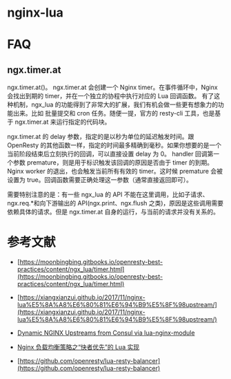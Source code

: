 # nginx-lua


# FAQ

## ngx.timer.at

ngx.timer.at()。 ngx.timer.at 会创建一个 Nginx timer。在事件循环中，Nginx 会找出到期的 timer，并在一个独立的协程中执行对应的 Lua 回调函数。 有了这种机制，ngx_lua 的功能得到了非常大的扩展，我们有机会做一些更有想象力的功能出来。比如 批量提交和 cron 任务。随便一提，官方的 resty-cli 工具，也是基于 ngx.timer.at 来运行指定的代码块。

ngx.timer.at 的 delay 参数，指定的是以秒为单位的延迟触发时间。跟 OpenResty 的其他函数一样，指定的时间最多精确到毫秒。如果你想要的是一个当前阶段结束后立刻执行的回调，可以直接设置 delay 为 0。 handler 回调第一个参数 premature，则是用于标识触发该回调的原因是否由于 timer 的到期。Nginx worker 的退出，也会触发当前所有有效的 timer。这时候 premature 会被设置为 true。回调函数需要正确处理这一参数（通常直接返回即可）。

需要特别注意的是：有一些 ngx_lua 的 API 不能在这里调用，比如子请求、ngx.req.*和向下游输出的 API(ngx.print、ngx.flush 之类)，原因是这些调用需要依赖具体的请求。但是 ngx.timer.at 自身的运行，与当前的请求并没有关系的。

# 参考文献

- [https://moonbingbing.gitbooks.io/openresty-best-practices/content/ngx_lua/timer.html](https://moonbingbing.gitbooks.io/openresty-best-practices/content/ngx_lua/timer.html)

- [https://xiangxianzui.github.io/2017/11/nginx-lua%E5%8A%A8%E6%80%81%E6%94%B9%E5%8F%98upstream/](https://xiangxianzui.github.io/2017/11/nginx-lua%E5%8A%A8%E6%80%81%E6%94%B9%E5%8F%98upstream/)

- [Dynamic NGINX Upstreams from Consul via lua-nginx-module](https://medium.com/@sigil66/dynamic-nginx-upstreams-from-consul-via-lua-nginx-module-2bebc935989b)

- [Nginx 负载均衡策略之“快者优先”的 Lua 实现](https://toutiao.io/posts/ocepp3/preview)

- [https://github.com/openresty/lua-resty-balancer](https://github.com/openresty/lua-resty-balancer)
